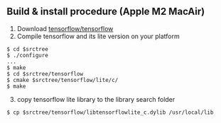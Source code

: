 ## Build & install procedure (Apple M2 MacAir)

1. Download [tensorflow/tensorflow](https://github.com/tensorflow/tensorflow)
2. Compile tensorflow and its lite version on your platform
```
$ cd $srctree
$ ./configure
...
$ make 
$ cd $srctree/tensorflow
$ cmake $srctree/tensorflow/lite/c/
$ make 
```
3. copy tensorflow lite library to the library search folder
```
$ cp $srctree/tensorflow/libtensorflowlite_c.dylib /usr/local/lib
```

